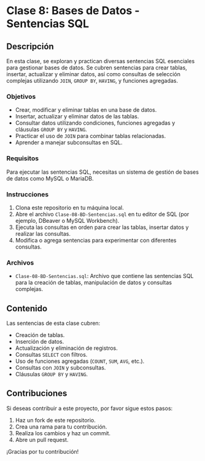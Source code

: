 # Clase 8: Bases de Datos - Sentencias SQL

## Descripción

En esta clase, se exploran y practican diversas sentencias SQL esenciales para gestionar bases de datos. Se cubren sentencias para crear tablas, insertar, actualizar y eliminar datos, así como consultas de selección complejas utilizando `JOIN`, `GROUP BY`, `HAVING`, y funciones agregadas.

### Objetivos

- Crear, modificar y eliminar tablas en una base de datos.
- Insertar, actualizar y eliminar datos de las tablas.
- Consultar datos utilizando condiciones, funciones agregadas y cláusulas `GROUP BY` y `HAVING`.
- Practicar el uso de `JOIN` para combinar tablas relacionadas.
- Aprender a manejar subconsultas en SQL.

### Requisitos

Para ejecutar las sentencias SQL, necesitas un sistema de gestión de bases de datos como MySQL o MariaDB.

### Instrucciones

1. Clona este repositorio en tu máquina local.
2. Abre el archivo `Clase-08-BD-Sentencias.sql` en tu editor de SQL (por ejemplo, DBeaver o MySQL Workbench).
3. Ejecuta las consultas en orden para crear las tablas, insertar datos y realizar las consultas.
4. Modifica o agrega sentencias para experimentar con diferentes consultas.

### Archivos

- `Clase-08-BD-Sentencias.sql`: Archivo que contiene las sentencias SQL para la creación de tablas, manipulación de datos y consultas complejas.

## Contenido

Las sentencias de esta clase cubren:

- Creación de tablas.
- Inserción de datos.
- Actualización y eliminación de registros.
- Consultas `SELECT` con filtros.
- Uso de funciones agregadas (`COUNT`, `SUM`, `AVG`, etc.).
- Consultas con `JOIN` y subconsultas.
- Cláusulas `GROUP BY` y `HAVING`.

## Contribuciones

Si deseas contribuir a este proyecto, por favor sigue estos pasos:

1. Haz un fork de este repositorio.
2. Crea una rama para tu contribución.
3. Realiza los cambios y haz un commit.
4. Abre un pull request.

¡Gracias por tu contribución!